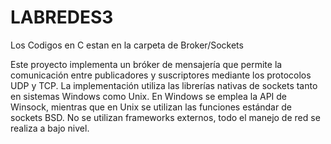 # LABREDES3

Los Codigos en C estan en la carpeta de Broker/Sockets

Este proyecto implementa un bróker de mensajería que permite la comunicación entre publicadores y suscriptores mediante los protocolos UDP y TCP.  La implementación utiliza las librerías nativas de sockets tanto en sistemas Windows como Unix. En Windows se emplea la API de Winsock, mientras que en Unix se utilizan las funciones estándar de sockets BSD. No se utilizan frameworks externos, todo el manejo de red se realiza a bajo nivel.
